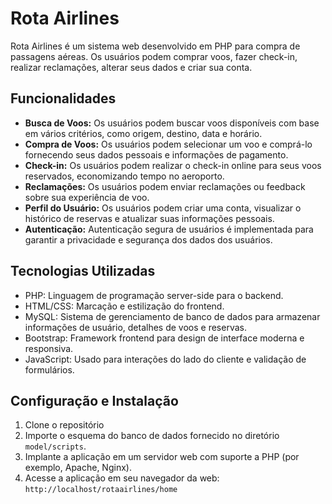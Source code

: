 # Rota Airlines

Rota Airlines é um sistema web desenvolvido em PHP para compra de passagens aéreas. Os usuários podem comprar voos, fazer check-in, realizar reclamações, alterar seus dados e criar sua conta.

## Funcionalidades

- **Busca de Voos:** Os usuários podem buscar voos disponíveis com base em vários critérios, como origem, destino, data e horário.
- **Compra de Voos:** Os usuários podem selecionar um voo e comprá-lo fornecendo seus dados pessoais e informações de pagamento.
- **Check-in:** Os usuários podem realizar o check-in online para seus voos reservados, economizando tempo no aeroporto.
- **Reclamações:** Os usuários podem enviar reclamações ou feedback sobre sua experiência de voo.
- **Perfil do Usuário:** Os usuários podem criar uma conta, visualizar o histórico de reservas e atualizar suas informações pessoais.
- **Autenticação:** Autenticação segura de usuários é implementada para garantir a privacidade e segurança dos dados dos usuários.

## Tecnologias Utilizadas

- PHP: Linguagem de programação server-side para o backend.
- HTML/CSS: Marcação e estilização do frontend.
- MySQL: Sistema de gerenciamento de banco de dados para armazenar informações de usuário, detalhes de voos e reservas.
- Bootstrap: Framework frontend para design de interface moderna e responsiva.
- JavaScript: Usado para interações do lado do cliente e validação de formulários.

## Configuração e Instalação

1. Clone o repositório
2. Importe o esquema do banco de dados fornecido no diretório `model/scripts`.
4. Implante a aplicação em um servidor web com suporte a PHP (por exemplo, Apache, Nginx).
5. Acesse a aplicação em seu navegador da web: `http://localhost/rotaairlines/home`

